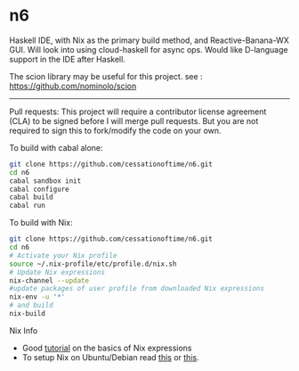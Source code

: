 n6
=====

Haskell IDE, with Nix as the primary build method, and Reactive-Banana-WX GUI.  Will look into using cloud-haskell for async ops. Would like  D-language support in the IDE after Haskell.


The scion library may be useful for this project. see : https://github.com/nominolo/scion

---

Pull requests: This project will require a contributor license agreement (CLA) to be signed before I will merge pull requests.  But you are not required to sign this to fork/modify the code on your own.


To build with cabal alone:

```bash
git clone https://github.com/cessationoftime/n6.git
cd n6
cabal sandbox init
cabal configure
cabal build
cabal run
```

To build with Nix:

```bash
git clone https://github.com/cessationoftime/n6.git
cd n6
# Activate your Nix profile
source ~/.nix-profile/etc/profile.d/nix.sh
# Update Nix expressions
nix-channel --update
#update packages of user profile from downloaded Nix expressions
nix-env -u '*'
# and build
nix-build
```

Nix Info
* Good [tutorial](http://lethalman.blogspot.it/2014/07/nix-pill-4-basics-of-language.html) on the basics of Nix expressions 
* To setup Nix on Ubuntu/Debian read [this](http://lethalman.blogspot.com/2014/07/nix-pill-2-install-on-your-running.html) or [this](https://www.domenkozar.com/2014/01/02/getting-started-with-nix-package-manager/).


